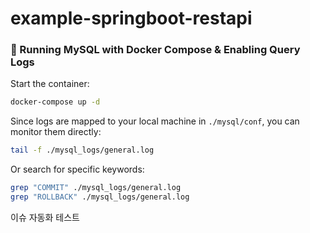 # example-springboot-restapi

### 📌 Running MySQL with Docker Compose & Enabling Query Logs

Start the container:

```bash
docker-compose up -d
```

Since logs are mapped to your local machine in `./mysql/conf`, you can monitor them directly:

```bash
tail -f ./mysql_logs/general.log
```

Or search for specific keywords:

```bash
grep "COMMIT" ./mysql_logs/general.log
grep "ROLLBACK" ./mysql_logs/general.log
```

이슈 자동화 테스트
